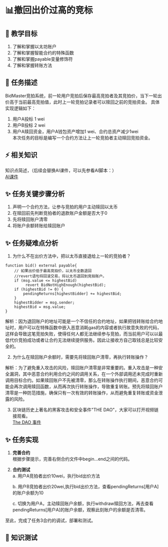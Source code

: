# 📊撤回出价过高的竞标

## **🚧 教学目标**

1. 了解和掌握以太坊账户
2. 了解和掌握智能合约的特殊函数
3. 了解和掌握payable变量修饰符
4. 了解和掌握转账方法

## **💚 任务描述**

BidMaster竞拍系统，前一轮用户竞拍后保存最高竞拍者及其竞拍价，当下一轮出价高于当前最高竞拍值，此时上一轮竞拍记录者可以赎回之前的竞拍资金。 具体实现逻辑如下：     
1. 用户A投标 1 wei   
2. 用户B投标 2 wei
3. 用户A赎回资金，用户A钱包资产增加1 wei、合约总资产减少1wei   
本次任务的目标是编写一个合约方法让上一轮竞拍者主动赎回竞拍资金。  

## **⚡ 相关知识**
知识点简述，（后续会替换AI课件，可以先参看AI脚本：）  
[AI课件](https://docs.qq.com/sheet/DSmdHWWNoT25LTENl?tab=zlpfgb)  
   

## **✨ 任务关键步骤分析**
1. 声明一个合约方法，让参与竞拍的用户主动赎回以太币
2. 在赎回前先判断竞拍者的退款账户金额是否大于0
3. 先将赎回账户清零
4. 将账户余额转账给赎回账户

## **✨ 任务疑难点分析**
1. 为什么不在出价方法中，把以太币直接退给上一轮的竞拍者？  
```Solidity
function bid() external payable{
    // 如果出价低于最高竞拍价，以太币全数退回        
    //revert语句将回滚交易，将以太币退回到竞拍账户。 
    if (msg.value <= highestBid)
         revert BidNotHighEnough(highestBid);
    if (highestBid != 0) {
        pendingReturns[highestBidder] += highestBid;
    }
    highestBidder = msg.sender;
    highestBid = msg.value;
}
```  

解析：因为退回账户的地址可能是一个不信任的合约地址，如果把钱转账给合约地址时，用户可以在特殊函数中嵌入恶意消耗gas的内容或者执行故意失败的代码，这样会导致这笔竞拍失败，使得任何人都无法继续参与竞拍，而当前用户可以以最低代价竞拍成功或者让合约无法继续提供服务。因此让接收方自己取钱总是比较安全的。 

2. 为什么在赎回账户余额时，需要先将赎回账户清零，再执行转账操作？  
    
解析：为了避免重入攻击的风险，赎回账户清零是非常重要的。重入攻击是一种安全漏洞，其中恶意合约利用合约之间的调用关系，在一个外部调用还未完成时重新调用目标合约。如果赎回账户不先被清零，那么在转账操作执行期间，恶意合约可能会再次调用赎回函数，从而再次执行转账操作，导致重复转账。预先将赎回账户清零是一种防范措施，确保只有一次有效的转账操作，从而避免重复转账或资金泄露的风险。

3. 区块链历史上著名的黑客攻击和安全事件"THE DAO"，大家可以打开视频链接观看。  
[The DAO 事件](https://www.bilibili.com/video/BV1BR4y1x7AK/?spm_id_from=333.999.0.0&vd_source=50f82b34fe1761acb5f2ec3a1580603e)  
 
## **✨ 任务实现**
1. **完善合约**  
    根据步骤提示，完善右侧合约文件中begin...end之间的代码。

3. **合约测试**  
   a. 用户A竞拍者出价10wei，执行bid出价方法
   

   b. 用户B竞拍者出价20wei,执行bid出价方法，查看pendingReturns[用户A]的账户余额为10


   c. 切换为用户A，主动赎回账户余额，执行withdraw赎回方法，再去查看pendingReturns[用户A]的账户余额，观察此刻账户的余额是否清零。

   

至此，完成了任务3合约的调试，部署和测试。
## **🌸 知识测试**  